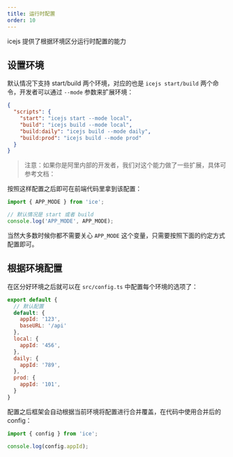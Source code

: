 ```yaml
---
title: 运行时配置
order: 10
---
```


icejs 提供了根据环境区分运行时配置的能力

## 设置环境

默认情况下支持 start/build 两个环境，对应的也是 `icejs start/build` 两个命令，开发者可以通过 `--mode` 参数来扩展环境：

```json
{
  "scripts": {
    "start": "icejs start --mode local",
    "build": "icejs build --mode local",
    "build:daily": "icejs build --mode daily",
    "build:prod": "icejs build --mode prod"
  }
}
```

> 注意：如果你是阿里内部的开发者，我们对这个能力做了一些扩展，具体可参考文档：

按照这样配置之后即可在前端代码里拿到该配置：

```js
import { APP_MODE } from 'ice';

// 默认情况是 start 或者 build
console.log('APP_MODE', APP_MODE);
```

当然大多数时候你都不需要关心 `APP_MODE` 这个变量，只需要按照下面的约定方式配置即可。

## 根据环境配置

在区分好环境之后就可以在 `src/config.ts` 中配置每个环境的选项了：

```js
export default {
  // 默认配置
  default: {
    appId: '123',
    baseURL: '/api'
  },
  local: {
    appId: '456',
  },
  daily: {
    appId: '789',
  },
  prod: {
    appId: '101',
  }
}
```

配置之后框架会自动根据当前环境将配置进行合并覆盖，在代码中使用合并后的 config：

```js
import { config } from 'ice';

console.log(config.appId);
```